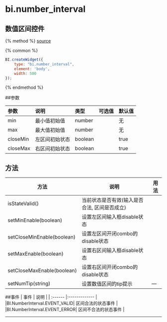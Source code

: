 # bi.number_interval

## 数值区间控件

{% method %}
[source](https://jsfiddle.net/fineui/5mmj70j5/)

{% common %}
```javascript
BI.createWidget({
    type: "bi.number_interval",
    element: 'body',
    width: 500
});
```

{% endmethod %}

##参数

| 参数    | 说明           | 类型  | 可选值 | 默认值
| :------ |:-------------  | :-----| :----|:----|
| min  |   最小值初始值 |  number |       |   无    |
| max  |   最大值初始值 |  number |       |   无    |
| closeMin  |   左区间初始状态 |  boolean |       |   true    |
| closeMax  |   右区间初始状态 |  boolean |       |   true    |

## 方法
| 方法                          | 说明               | 用法                                   |
| ---------------------------- | ---------------- | ------------------------------------ |
| isStateValid()                       | 当前状态是否有效(输入是否合法, 区间是否成立)             |    |
| setMinEnable(boolean)                       | 设置左区间输入框disable状态             |    |
| setCloseMinEnable(boolean)                       | 设置左区间开闭combo的disable状态             |    |
| setMaxEnable(boolean)                       | 设置右区间输入框disable状态             |    |
| setCloseMaxEnable(boolean)                       | 设置右区间开闭combo的disable状态             |    |
| setNumTip(string)                       | 设置数值区间的tip提示             |  —  |

##事件
| 事件    | 说明           |
| :------ |:------------- |
|BI.NumberInterval.EVENT_VALID| 区间合法的状态事件 |
|BI.NumberInterval.EVENT_ERROR| 区间不合法的状态事件 |


---